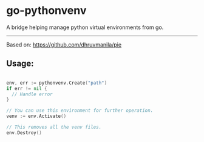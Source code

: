 # go-pythonvenv

A bridge helping manage python virtual environments from go.

---

Based on: https://github.com/dhruvmanila/pie

## Usage:

```go

env, err := pythonvenv.Create("path")
if err != nil {
  // Handle error
}

// You can use this environment for further operation.
venv := env.Activate()

// This removes all the venv files.
env.Destroy()
```
